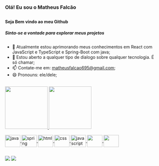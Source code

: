 ### Olá! Eu sou o Matheus Falcão 

## 

#### Seja Bem vindo ao meu Github     
                    
##### Sinta-se a vontade para explorar meus projetos

## 

- 🌱 Atualmente estou aprimorando meus conhecimentos em React com JavaScript e TypeScript e Spring-Boot com java;
- 💬 Estou aberto a qualquer tipo de dialogo sobre qualquer tecnologia. É só chamar;
- 📫 Contate-me em: matheusfalcao695@gmail.com;
- 😄 Pronouns: ele/dele;

##

<div>
  <a href="https://github.com/matheus-551"> 
  <img height="140em" src="https://github-readme-stats.vercel.app/api?username=matheus-551&show_icons=true&theme=dracula&include_all_commits=true&count_private=true"/> 
  <img height="140em" src="https://github-readme-stats.vercel.app/api/top-langs/?username=matheus-551&layout=compact&langs_count=7&theme=dracula"/> 
</div>

<div style="display: inline_block"><br>
  <img align="center" alt="java" height="40" width="50" src="https://cdn.jsdelivr.net/gh/devicons/devicon/icons/java/java-original.svg">
  <img align="center" alt="spring" height="40" width="50" src="https://cdn.jsdelivr.net/gh/devicons/devicon/icons/spring/spring-original.svg">
  <img align="center" alt="html" height="40" width="50" src="https://cdn.jsdelivr.net/gh/devicons/devicon/icons/html5/html5-original.svg">
  <img align="center" alt="css" height="40" width="50" src="https://cdn.jsdelivr.net/gh/devicons/devicon/icons/css3/css3-original.svg">
  <img align="center" alt="javascript" height="40" width="50" src="https://cdn.jsdelivr.net/gh/devicons/devicon/icons/javascript/javascript-original.svg">           
  <img align="center" height="40" width="50" src="https://cdn.jsdelivr.net/gh/devicons/devicon/icons/typescript/typescript-original.svg" />
  <img align="center" height="40" width="50" src="https://cdn.jsdelivr.net/gh/devicons/devicon/icons/react/react-original.svg" />
 </div>
  
##
  
<div>
  <a href="https://www.linkedin.com/in/matheus-falc%C3%A3o-4170421b7/" target="_blank"><img src="https://img.shields.io/badge/LinkedIn-0077B5?style=for-the-badge&logo=linkedin&logoColor=white"></a>
  <a href="mailto:matheusfalcao695@gmail.com" target="_blank"><img src="https://img.shields.io/badge/Gmail-D14836?style=for-the-badge&logo=gmail&logoColor=white"></a>
</div>
